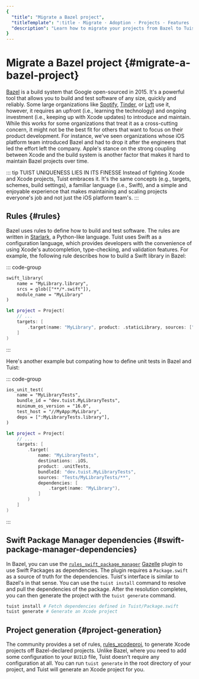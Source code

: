 ```yaml
---
{
  "title": "Migrate a Bazel project",
  "titleTemplate": ":title · Migrate · Adoption · Projects · Features · Guides · Tuist",
  "description": "Learn how to migrate your projects from Bazel to Tuist."
}
---
```

# Migrate a Bazel project {#migrate-a-bazel-project}

[Bazel](https://bazel.build) is a build system that Google open-sourced in 2015.
It's a powerful tool that allows you to build and test software of any size,
quickly and reliably. Some large organizations like
[Spotify](https://engineering.atspotify.com/2023/10/switching-build-systems-seamlessly/),
[Tinder](https://medium.com/tinder/bazel-hermetic-toolchain-and-tooling-migration-c244dc0d3ae),
or [Lyft](https://semaphoreci.com/blog/keith-smiley-bazel) use it, however, it
requires an upfront (i.e., learning the technology) and ongoing investment
(i.e., keeping up with Xcode updates) to introduce and maintain. While this
works for some organizations that treat it as a cross-cutting concern, it might
not be the best fit for others that want to focus on their product development.
For instance, we've seen organizations whose iOS platform team introduced Bazel
and had to drop it after the engineers that led the effort left the company.
Apple's stance on the strong coupling between Xcode and the build system is
another factor that makes it hard to maintain Bazel projects over time.

::: tip TUIST UNIQUENESS LIES IN ITS FINESSE Instead of fighting Xcode and
Xcode projects, Tuist embraces it. It's the same concepts (e.g., targets,
schemes, build settings), a familiar language (i.e., Swift), and a simple and
enjoyable experience that makes maintaining and scaling projects everyone's
job and not just the iOS platform team's.
:::

## Rules {#rules}

Bazel uses rules to define how to build and test software. The rules are written
in [Starlark](https://github.com/bazelbuild/starlark), a Python-like language.
Tuist uses Swift as a configuration language, which provides developers with the
convenience of using Xcode's autocompletion, type-checking, and validation
features. For example, the following rule describes how to build a Swift library
in Bazel:

::: code-group
```txt [BUILD (Bazel)]
swift_library(
    name = "MyLibrary.library",
    srcs = glob(["**/*.swift"]),
    module_name = "MyLibrary"
)
```

```swift [Project.swift (Tuist)]
let project = Project(
    // ...
    targets: [
        .target(name: "MyLibrary", product: .staticLibrary, sources: ["**/*.swift"])
    ]
)
```
:::

Here's another example but compating how to define unit tests in Bazel and
Tuist:

::: code-group
```txt [BUILD (Bazel)]
ios_unit_test(
    name = "MyLibraryTests",
    bundle_id = "dev.tuist.MyLibraryTests",
    minimum_os_version = "16.0",
    test_host = "//MyApp:MyLibrary",
    deps = [":MyLibraryTests.library"],
)

```
```swift [Project.swift (Tuist)]
let project = Project(
    // ...
    targets: [
        .target(
            name: "MyLibraryTests",
            destinations: .iOS,
            product: .unitTests,
            bundleId: "dev.tuist.MyLibraryTests",
            sources: "Tests/MyLibraryTests/**",
            dependencies: [
                .target(name: "MyLibrary"),
            ]
        )
    ]
)
```
:::


## Swift Package Manager dependencies {#swift-package-manager-dependencies}

In Bazel, you can use the
[`rules_swift_package_manager`](https://github.com/cgrindel/rules_swift_package_manager)
[Gazelle](https://github.com/bazelbuild/bazel-gazelle/blob/master/extend.md)
plugin to use Swift Packages as dependencies. The plugin requires a
`Package.swift` as a source of truth for the dependencies. Tuist's interface is
similar to Bazel's in that sense. You can use the `tuist install` command to
resolve and pull the dependencies of the package. After the resolution
completes, you can then generate the project with the `tuist generate` command.

```bash
tuist install # Fetch dependencies defined in Tuist/Package.swift
tuist generate # Generate an Xcode project
```

## Project generation {#project-generation}

The community provides a set of rules,
[rules_xcodeproj](https://github.com/MobileNativeFoundation/rules_xcodeproj), to
generate Xcode projects off Bazel-declared projects. Unlike Bazel, where you
need to add some configuration to your `BUILD` file, Tuist doesn't require any
configuration at all. You can run `tuist generate` in the root directory of your
project, and Tuist will generate an Xcode project for you.
